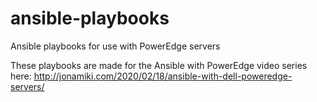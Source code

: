 # ansible-playbooks
Ansible playbooks for use with PowerEdge servers

These playbooks are made for the Ansible with PowerEdge video series here:
http://jonamiki.com/2020/02/18/ansible-with-dell-poweredge-servers/


